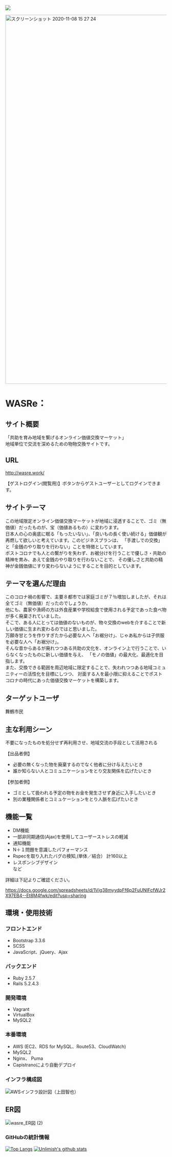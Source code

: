 <a href="https://codeclimate.com/github/tomoya1031/wasre/maintainability"><img src="https://api.codeclimate.com/v1/badges/0a4a451f0f27c9613d87/maintainability" /></a>

<img width="1149" alt="スクリーンショット 2020-11-08 15 27 24" src="https://user-images.githubusercontent.com/67405786/98458718-f0b45480-21d6-11eb-8619-63745896502c.png">



# WASRe：



## サイト概要
「共助を育み地域を繋げるオンライン価値交換マーケット」  
地域単位で交流を深めるための物物交換サイトです。

## URL
http://wasre.work/

【ゲストログイン(閲覧用)】ボタンからゲストユーザーとしてログインできます。


## サイトテーマ
この地域限定オンライン価値交換マーケットが地域に浸透することで、ゴミ（無価値）だったものが、宝（価値あるもの）に変わります。  
日本人の心の奥底に眠る「もったいない」、「良いもの長く使い続ける」価値観が再燃して欲しいと考えています。このビジネスプランは、
「手渡しでの交換」と「金銭のやり取りを行わない」ことを特徴としています。  
ポストコロナでも人との繋がりを失わず、お裾分けを行うことで優しさ・共助の精神を育み、あえて金銭のやり取りを行わないことで、
その優しさと共助の精神が金銭価値にすり変わらないようにすることを目的としています。


## テーマを選んだ理由
このコロナ禍の影響で、主要８都市では家庭ゴミが７％増加しましたが、それは全てゴミ（無価値）だったのでしょうか。  
他にも、農家や漁師の方は外食産業や学校給食で使用される予定であった食べ物が多く廃棄されていました。  
そこで、ある人にとっては価値のないものが、物々交換のwebを介することで新しい価値に生まれ変わるのではと思いました。  
万願寺甘とうを作りすぎたから必要な人へ「お裾分け」、じゃあ私からは子供服を必要な人へ「お裾分け」。  
そんな昔からあるが廃れつつある共助の文化を、オンライン上で行うことで、いらなくなったものに新しい価値を与え、
「モノの価値」の最大化、最適化を目指します。  
また、交換できる範囲を周辺地域に限定することで、失われつつある地域コミュニティーの活性化を目標にしつつ、
対面する人を最小限に抑えることでポストコロナの時代にあった価値交換マーケットを構築します。


## ターゲットユーザ
舞鶴市民


## 主な利用シーン
不要になったものを処分せず再利用させ、地域交流の手段として活用される

【出品者側】  
* 必要の無くなった物を廃棄するのでなく他者に分け与えたいとき
* 誰か知らない人とコミュニケーションをとり交友関係を広げたいとき

【参加者側】  
* ゴミとして扱われる予定の物をお金を発生させず身近に入手したいとき
* 別の業種関係者とコミュケーションをとり人脈を広げたいとき


## 機能一覧
* DM機能 
* 一部非同期通信(Ajax)を使用してユーザーストレスの軽減
* 通知機能 
* N＋１問題を意識したパフォーマンス
* Rspecを取り入れたバグの検知,(単体／結合） 計160以上
* レスポンシブデザイン  
など

詳細は下記よりご確認ください。

<https://docs.google.com/spreadsheets/d/1Vig38myydpFf6p2FuUNIFcfWJr2X97EB4--Et8M4fwk/edit?usp=sharing>


## 環境・使用技術
### フロントエンド
* Bootstrap 3.3.6
* SCSS
* JavaScript、jQuery、Ajax

### バックエンド
* Ruby 2.5.7
* Rails 5.2.4.3

### 開発環境
* Vagrant
* VirtualBox
* MySQL2

### 本番環境
* AWS (EC2、RDS for MySQL、Route53、CloudWatch)
* MySQL2
* Nginx、 Puma
* Capistranoにより自動デプロイ

### インフラ構成図

![AWSインフラ設計図（上田智也）](https://user-images.githubusercontent.com/67405786/98459341-5572ad80-21dd-11eb-9638-b7fb0193bf28.jpg)


## ER図
![wasre_ER図 (2)](https://user-images.githubusercontent.com/67405786/99954332-e93f9e80-2dc5-11eb-9564-f6b2feb7e763.png)

###  GitHubの統計情報
[![Top Langs](https://github-readme-stats.vercel.app/api/top-langs/?username=tomoya1031&layout=compact&langs_count=10)](https://github.com/anuraghazra/github-readme-stats) [![Unlimish's github stats](https://github-readme-stats.vercel.app/api?username=tomoya1031&count_private=true&show_icons=true&theme=buefy)](https://github.com/anuraghazra/github-readme-stats)
